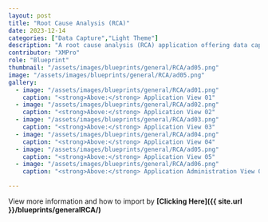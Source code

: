 ```yaml
---
layout: post
title: "Root Cause Analysis (RCA)"
date: 2023-12-14
categories: ["Data Capture","Light Theme"]
description: "A root cause analysis (RCA) application offering data capture and documenting capabilities, designed to identify the fundamental reasons for problems or events, enabling effective solutions and prevention of future occurrences."
contributor: "XMPro"
role: "Blueprint"
thumbnail: "/assets/images/blueprints/general/RCA/ad05.png"
image: "/assets/images/blueprints/general/RCA/ad05.png"
gallery:
  - image: "/assets/images/blueprints/general/RCA/ad01.png"
    caption: "<strong>Above:</strong> Application View 01"
  - image: "/assets/images/blueprints/general/RCA/ad02.png"
    caption: "<strong>Above:</strong> Application View 02"
  - image: "/assets/images/blueprints/general/RCA/ad03.png"
    caption: "<strong>Above:</strong> Application View 03"
  - image: "/assets/images/blueprints/general/RCA/ad04.png"
    caption: "<strong>Above:</strong> Application View 04"
  - image: "/assets/images/blueprints/general/RCA/ad05.png"
    caption: "<strong>Above:</strong> Application View 05"
  - image: "/assets/images/blueprints/general/RCA/ad06.png"
    caption: "<strong>Above:</strong> Application Administration View 01"

---
```


View more information and how to import by <strong>[Clicking Here]({{ site.url }}/blueprints/generalRCA/)</strong>